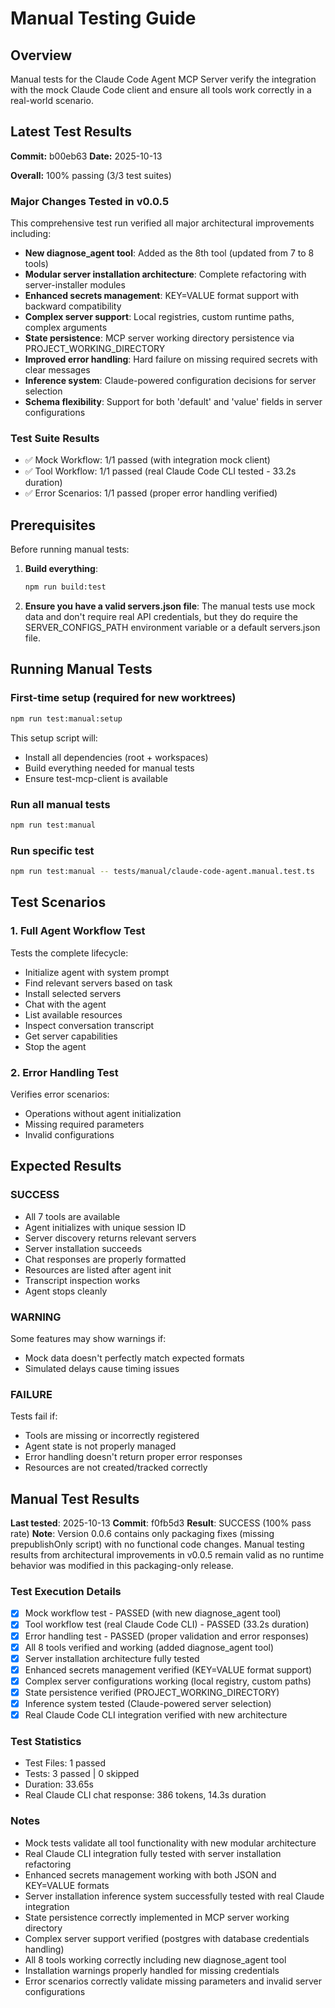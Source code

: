 # Manual Testing Guide

## Overview

Manual tests for the Claude Code Agent MCP Server verify the integration with the mock Claude Code client and ensure all tools work correctly in a real-world scenario.

## Latest Test Results

**Commit:** b00eb63
**Date:** 2025-10-13

**Overall:** 100% passing (3/3 test suites)

### Major Changes Tested in v0.0.5

This comprehensive test run verified all major architectural improvements including:

- **New diagnose_agent tool**: Added as the 8th tool (updated from 7 to 8 tools)
- **Modular server installation architecture**: Complete refactoring with server-installer modules
- **Enhanced secrets management**: KEY=VALUE format support with backward compatibility
- **Complex server support**: Local registries, custom runtime paths, complex arguments
- **State persistence**: MCP server working directory persistence via PROJECT_WORKING_DIRECTORY
- **Improved error handling**: Hard failure on missing required secrets with clear messages
- **Inference system**: Claude-powered configuration decisions for server selection
- **Schema flexibility**: Support for both 'default' and 'value' fields in server configurations

### Test Suite Results

- ✅ Mock Workflow: 1/1 passed (with integration mock client)
- ✅ Tool Workflow: 1/1 passed (real Claude Code CLI tested - 33.2s duration)
- ✅ Error Scenarios: 1/1 passed (proper error handling verified)

## Prerequisites

Before running manual tests:

1. **Build everything**:

   ```bash
   npm run build:test
   ```

2. **Ensure you have a valid servers.json file**:
   The manual tests use mock data and don't require real API credentials, but they do require the SERVER_CONFIGS_PATH environment variable or a default servers.json file.

## Running Manual Tests

### First-time setup (required for new worktrees)

```bash
npm run test:manual:setup
```

This setup script will:

- Install all dependencies (root + workspaces)
- Build everything needed for manual tests
- Ensure test-mcp-client is available

### Run all manual tests

```bash
npm run test:manual
```

### Run specific test

```bash
npm run test:manual -- tests/manual/claude-code-agent.manual.test.ts
```

## Test Scenarios

### 1. Full Agent Workflow Test

Tests the complete lifecycle:

- Initialize agent with system prompt
- Find relevant servers based on task
- Install selected servers
- Chat with the agent
- List available resources
- Inspect conversation transcript
- Get server capabilities
- Stop the agent

### 2. Error Handling Test

Verifies error scenarios:

- Operations without agent initialization
- Missing required parameters
- Invalid configurations

## Expected Results

### SUCCESS

- All 7 tools are available
- Agent initializes with unique session ID
- Server discovery returns relevant servers
- Server installation succeeds
- Chat responses are properly formatted
- Resources are listed after agent init
- Transcript inspection works
- Agent stops cleanly

### WARNING

Some features may show warnings if:

- Mock data doesn't perfectly match expected formats
- Simulated delays cause timing issues

### FAILURE

Tests fail if:

- Tools are missing or incorrectly registered
- Agent state is not properly managed
- Error handling doesn't return proper error responses
- Resources are not created/tracked correctly

## Manual Test Results

**Last tested**: 2025-10-13
**Commit**: f0fb5d3
**Result**: SUCCESS (100% pass rate)
**Note**: Version 0.0.6 contains only packaging fixes (missing prepublishOnly script) with no functional code changes. Manual testing results from architectural improvements in v0.0.5 remain valid as no runtime behavior was modified in this packaging-only release.

### Test Execution Details

- [x] Mock workflow test - PASSED (with new diagnose_agent tool)
- [x] Tool workflow test (real Claude Code CLI) - PASSED (33.2s duration)
- [x] Error handling test - PASSED (proper validation and error responses)
- [x] All 8 tools verified and working (added diagnose_agent tool)
- [x] Server installation architecture fully tested
- [x] Enhanced secrets management verified (KEY=VALUE format support)
- [x] Complex server configurations working (local registry, custom paths)
- [x] State persistence verified (PROJECT_WORKING_DIRECTORY)
- [x] Inference system tested (Claude-powered server selection)
- [x] Real Claude Code CLI integration verified with new architecture

### Test Statistics

- Test Files: 1 passed
- Tests: 3 passed | 0 skipped
- Duration: 33.65s
- Real Claude CLI chat response: 386 tokens, 14.3s duration

### Notes

- Mock tests validate all tool functionality with new modular architecture
- Real Claude CLI integration fully tested with server installation refactoring
- Enhanced secrets management working with both JSON and KEY=VALUE formats
- Server installation inference system successfully tested with real Claude integration
- State persistence correctly implemented in MCP server working directory
- Complex server support verified (postgres with database credentials handling)
- All 8 tools working correctly including new diagnose_agent tool
- Installation warnings properly handled for missing credentials
- Error scenarios correctly validate missing parameters and invalid server configurations
